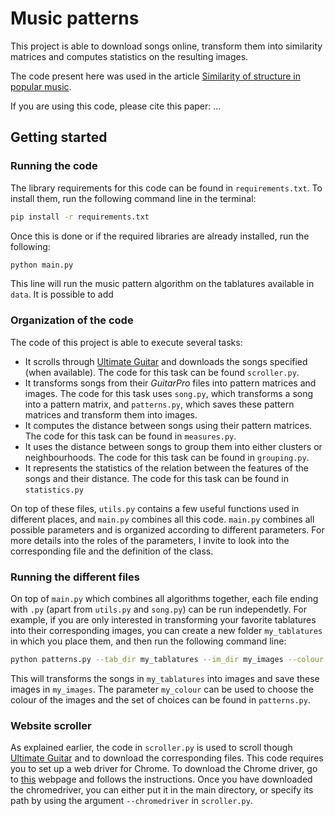 # Music patterns

This project is able to download songs online, transform them into similarity matrices and computes statistics on the resulting images.

The code present here was used in the article [Similarity of structure in popular music](https://arxiv.org/abs/2007.13728).

If you are using this code, please cite this paper: ...

## Getting started

### Running the code

The library requirements for this code can be found in `requirements.txt`. To install them, run the following command line in the terminal:
```sh
pip install -r requirements.txt
```
Once this is done or if the required libraries are already installed, run the following:
```sh
python main.py
```
This line will run the music pattern algorithm on the tablatures available in `data`. It is possible to add

### Organization of the code

The code of this project is able to execute several tasks:
* It scrolls through [Ultimate Guitar](https://www.ultimate-guitar.com/) and downloads the songs specified (when available). The code for this task can be found `scroller.py`.
* It transforms songs from their _GuitarPro_ files into pattern matrices and images. The code for this task uses `song.py`, which transforms a song into a pattern matrix, and `patterns.py`, which saves these pattern matrices and transform them into images.
* It computes the distance between songs using their pattern matrices. The code for this task can be found in `measures.py`.
* It uses the distance between songs to group them into either clusters or neighbourhoods. The code for this task can be found in `grouping.py`.
* It represents the statistics of the relation between the features of the songs and their distance. The code for this task can be found in `statistics.py`

On top of these files, `utils.py` contains a few useful functions used in different places, and `main.py` combines all this code. `main.py` combines all possible parameters and is organized according to different parameters. For more details into the roles of the parameters, I invite to look into the corresponding file and the definition of the class.

### Running the different files

On top of `main.py` which combines all algorithms together, each file ending with `.py` (apart from `utils.py` and `song.py`) can be run independetly. For example, if you are only interested in transforming your favorite tablatures into their corresponding images, you can create a new folder `my_tablatures` in which you place them, and then run the following command line:
```sh
python patterns.py --tab_dir my_tablatures --im_dir my_images --colour my_colour
```
This will transforms the songs in `my_tablatures` into images and save these images in `my_images`. The parameter `my_colour` can be used to choose the colour of the images and the set of choices can be found in `patterns.py`.

### Website scroller

As explained earlier, the code in `scroller.py` is used to scroll though [Ultimate Guitar](https://www.ultimate-guitar.com/) and to download the corresponding files. This code requires you to set up a web driver for Chrome. To download the Chrome driver, go to [this](https://chromedriver.chromium.org/downloads) webpage and follows the instructions. Once you have downloaded the chromedriver, you can either put it in the main directory, or specify its path by using the argument `--chromedriver` in `scroller.py`.
